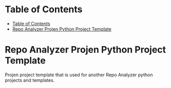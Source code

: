 # Table of Contents

- [Table of Contents](#table-of-contents)
- [Repo Analyzer Projen Python Project Template](#repo-analyzer-projen-python-project-template)

# Repo Analyzer Projen Python Project Template
Projen project template that is used for another Repo Analyzer python projects and
templates.
